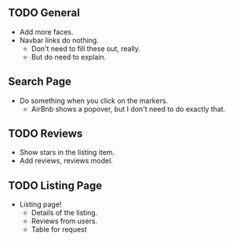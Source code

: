 ## TODO General

* Add more faces.
* Navbar links do nothing.
    * Don't need to fill these out, really.
    * But do need to explain.

## Search Page

* Do something when you click on the markers.
    * AirBnb shows a popover, but I don't need to do exactly that.

## TODO Reviews

* Show stars in the listing item.
* Add reviews, reviews model.

## TODO Listing Page

* Listing page!
    * Details of the listing.
    * Reviews from users.
    * Table for request
